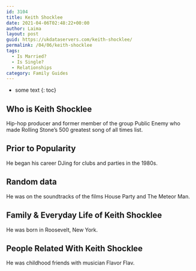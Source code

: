 ```yaml
---
id: 3104
title: Keith Shocklee
date: 2021-04-06T02:48:22+00:00
author: Laima
layout: post
guid: https://ukdataservers.com/keith-shocklee/
permalink: /04/06/keith-shocklee
tags:
  - Is Married?
  - Is Single?
  - Relationships
category: Family Guides
---
```


* some text
{: toc}


## Who is Keith Shocklee
                  
                  
                  
Hip-hop producer and former member of the group Public Enemy who made Rolling Stone&#8217;s 500 greatest song of all times list.
                  
              
            
              
            
                
                
                
## Prior to Popularity
                  
                  
                  
He began his career DJing for clubs and parties in the 1980s.
                  
              
            
              
            
                
                
                
## Random data
                  
                  
                  
He was on the soundtracks of the films House Party and The Meteor Man.
                  
              
            
              
            
                
                
                
## Family & Everyday Life of Keith Shocklee
                  
                  
                  
He was born in Roosevelt, New York.
                  
              
            
              
            
                
                
                
## People Related With Keith Shocklee
                  
                  
                  
He was childhood friends with musician Flavor Flav.
                  
              
            
              
            
                
              
            
              
              
            
            
              
            
          
          
          
